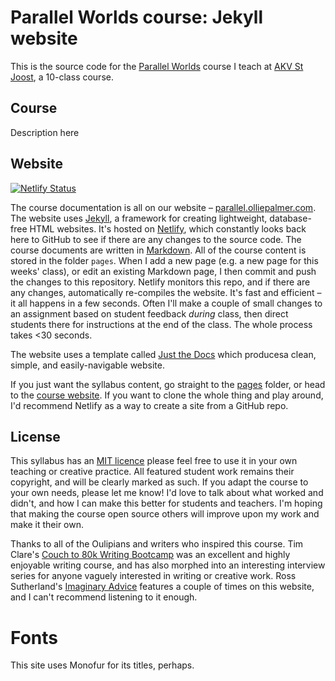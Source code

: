 # Parallel Worlds course: Jekyll website

This is the source code for the [Parallel Worlds](https://parallel.olliepalmer.com) course I teach at [AKV St Joost](https://www.akvstjoostmasters.nl/programmes/situated-design), a 10-class course.


## Course

Description here

## Website

[![Netlify Status](https://api.netlify.com/api/v1/badges/f1b00619-b309-41c7-953e-fa00a84179b9/deploy-status)](https://app.netlify.com/sites/parallel-worlds/deploys)

The course documentation is all on our website – [parallel.olliepalmer.com](https://parallel.olliepalmer.com). The website uses [Jekyll](https://jekyllrb.com), a framework for creating lightweight, database-free HTML websites. It's hosted on [Netlify](https://netlify.com), which constantly looks back here to GitHub to see if there are any changes to the source code. The course documents are written in [Markdown](https://en.wikipedia.org/wiki/Markdown). All of the course content is stored in the folder `pages`. When I add a new page (e.g. a new page for this weeks' class), or edit an existing Markdown page, I then commit and push the changes to this repository. Netlify monitors this repo, and if there are any changes, automatically re-compiles the website. It's fast and efficient – it all happens in a few seconds. Often I'll make a couple of small changes to an assignment based on student feedback _during_ class, then direct students there for instructions at the end of the class. The whole process takes <30 seconds.

The website uses a template called [Just the Docs](https://pmarsceill.github.io/just-the-docs) which producesa clean, simple, and easily-navigable website.

If you just want the syllabus content, go straight to the [pages](/pages) folder, or head to the [course website](https://sd.olliepalmer.com). If you want to clone the whole thing and play around, I'd recommend Netlify as a way to create a site from a GitHub repo.


## License

This syllabus has an [MIT licence](https://choosealicense.com/licenses/mit/) please feel free to use it in your own teaching or creative practice. All featured student work remains their copyright, and will be clearly marked as such. If you adapt the course to your own needs, please let me know! I'd love to talk about what worked and didn't, and how I can make this better for students and teachers. I'm hoping that making the course open source others will improve upon my work and make it their own.

Thanks to all of the Oulipians and writers who inspired this course. Tim Clare's [Couch to 80k Writing Bootcamp](http://www.timclarepoet.co.uk/couchto80kwritingbootcamp) was an excellent and highly enjoyable writing course, and has also morphed into an interesting interview series for anyone vaguely interested in writing or creative work. Ross Sutherland's [Imaginary Advice](https://www.imaginaryadvice.com) features a couple of times on this website, and I can't recommend listening to it enough.

# Fonts

This site uses Monofur for its titles, perhaps.
